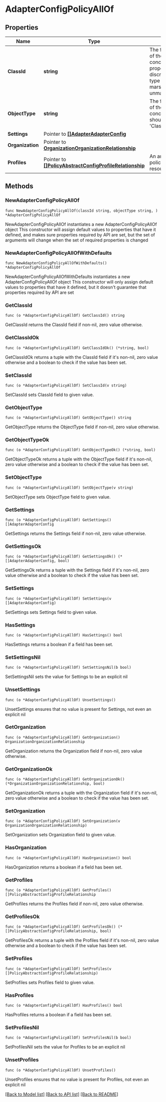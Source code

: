 # AdapterConfigPolicyAllOf

## Properties

Name | Type | Description | Notes
------------ | ------------- | ------------- | -------------
**ClassId** | **string** | The fully-qualified name of the instantiated, concrete type. This property is used as a discriminator to identify the type of the payload when marshaling and unmarshaling data. | [default to "adapter.ConfigPolicy"]
**ObjectType** | **string** | The fully-qualified name of the instantiated, concrete type. The value should be the same as the &#39;ClassId&#39; property. | [default to "adapter.ConfigPolicy"]
**Settings** | Pointer to [**[]AdapterAdapterConfig**](AdapterAdapterConfig.md) |  | [optional] 
**Organization** | Pointer to [**OrganizationOrganizationRelationship**](OrganizationOrganizationRelationship.md) |  | [optional] 
**Profiles** | Pointer to [**[]PolicyAbstractConfigProfileRelationship**](PolicyAbstractConfigProfileRelationship.md) | An array of relationships to policyAbstractConfigProfile resources. | [optional] 

## Methods

### NewAdapterConfigPolicyAllOf

`func NewAdapterConfigPolicyAllOf(classId string, objectType string, ) *AdapterConfigPolicyAllOf`

NewAdapterConfigPolicyAllOf instantiates a new AdapterConfigPolicyAllOf object
This constructor will assign default values to properties that have it defined,
and makes sure properties required by API are set, but the set of arguments
will change when the set of required properties is changed

### NewAdapterConfigPolicyAllOfWithDefaults

`func NewAdapterConfigPolicyAllOfWithDefaults() *AdapterConfigPolicyAllOf`

NewAdapterConfigPolicyAllOfWithDefaults instantiates a new AdapterConfigPolicyAllOf object
This constructor will only assign default values to properties that have it defined,
but it doesn't guarantee that properties required by API are set

### GetClassId

`func (o *AdapterConfigPolicyAllOf) GetClassId() string`

GetClassId returns the ClassId field if non-nil, zero value otherwise.

### GetClassIdOk

`func (o *AdapterConfigPolicyAllOf) GetClassIdOk() (*string, bool)`

GetClassIdOk returns a tuple with the ClassId field if it's non-nil, zero value otherwise
and a boolean to check if the value has been set.

### SetClassId

`func (o *AdapterConfigPolicyAllOf) SetClassId(v string)`

SetClassId sets ClassId field to given value.


### GetObjectType

`func (o *AdapterConfigPolicyAllOf) GetObjectType() string`

GetObjectType returns the ObjectType field if non-nil, zero value otherwise.

### GetObjectTypeOk

`func (o *AdapterConfigPolicyAllOf) GetObjectTypeOk() (*string, bool)`

GetObjectTypeOk returns a tuple with the ObjectType field if it's non-nil, zero value otherwise
and a boolean to check if the value has been set.

### SetObjectType

`func (o *AdapterConfigPolicyAllOf) SetObjectType(v string)`

SetObjectType sets ObjectType field to given value.


### GetSettings

`func (o *AdapterConfigPolicyAllOf) GetSettings() []AdapterAdapterConfig`

GetSettings returns the Settings field if non-nil, zero value otherwise.

### GetSettingsOk

`func (o *AdapterConfigPolicyAllOf) GetSettingsOk() (*[]AdapterAdapterConfig, bool)`

GetSettingsOk returns a tuple with the Settings field if it's non-nil, zero value otherwise
and a boolean to check if the value has been set.

### SetSettings

`func (o *AdapterConfigPolicyAllOf) SetSettings(v []AdapterAdapterConfig)`

SetSettings sets Settings field to given value.

### HasSettings

`func (o *AdapterConfigPolicyAllOf) HasSettings() bool`

HasSettings returns a boolean if a field has been set.

### SetSettingsNil

`func (o *AdapterConfigPolicyAllOf) SetSettingsNil(b bool)`

 SetSettingsNil sets the value for Settings to be an explicit nil

### UnsetSettings
`func (o *AdapterConfigPolicyAllOf) UnsetSettings()`

UnsetSettings ensures that no value is present for Settings, not even an explicit nil
### GetOrganization

`func (o *AdapterConfigPolicyAllOf) GetOrganization() OrganizationOrganizationRelationship`

GetOrganization returns the Organization field if non-nil, zero value otherwise.

### GetOrganizationOk

`func (o *AdapterConfigPolicyAllOf) GetOrganizationOk() (*OrganizationOrganizationRelationship, bool)`

GetOrganizationOk returns a tuple with the Organization field if it's non-nil, zero value otherwise
and a boolean to check if the value has been set.

### SetOrganization

`func (o *AdapterConfigPolicyAllOf) SetOrganization(v OrganizationOrganizationRelationship)`

SetOrganization sets Organization field to given value.

### HasOrganization

`func (o *AdapterConfigPolicyAllOf) HasOrganization() bool`

HasOrganization returns a boolean if a field has been set.

### GetProfiles

`func (o *AdapterConfigPolicyAllOf) GetProfiles() []PolicyAbstractConfigProfileRelationship`

GetProfiles returns the Profiles field if non-nil, zero value otherwise.

### GetProfilesOk

`func (o *AdapterConfigPolicyAllOf) GetProfilesOk() (*[]PolicyAbstractConfigProfileRelationship, bool)`

GetProfilesOk returns a tuple with the Profiles field if it's non-nil, zero value otherwise
and a boolean to check if the value has been set.

### SetProfiles

`func (o *AdapterConfigPolicyAllOf) SetProfiles(v []PolicyAbstractConfigProfileRelationship)`

SetProfiles sets Profiles field to given value.

### HasProfiles

`func (o *AdapterConfigPolicyAllOf) HasProfiles() bool`

HasProfiles returns a boolean if a field has been set.

### SetProfilesNil

`func (o *AdapterConfigPolicyAllOf) SetProfilesNil(b bool)`

 SetProfilesNil sets the value for Profiles to be an explicit nil

### UnsetProfiles
`func (o *AdapterConfigPolicyAllOf) UnsetProfiles()`

UnsetProfiles ensures that no value is present for Profiles, not even an explicit nil

[[Back to Model list]](../README.md#documentation-for-models) [[Back to API list]](../README.md#documentation-for-api-endpoints) [[Back to README]](../README.md)


